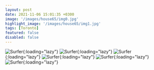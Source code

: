```yaml
---
layout: post
date: 2021-11-06 15:01:35 +0300
image: '/images/house65/img0.jpg'
highlight_image: '/images/house65/img1.jpg'
tags: [Toronto]
featured: false
disabled: false
---
```


![Surfer]({{site.baseurl}}/images/house65/img3.jpg){:loading="lazy"}
![Surfer]({{site.baseurl}}/images/house65/img4.jpg){:loading="lazy"}
![Surfer]({{site.baseurl}}/images/house65/img5.jpg){:loading="lazy"}
![Surfer]({{site.baseurl}}/images/house65/img6.jpg){:loading="lazy"}
![Surfer]({{site.baseurl}}/images/house65/img7.jpg){:loading="lazy"}
![Surfer]({{site.baseurl}}/images/house65/img8.jpg){:loading="lazy"} 